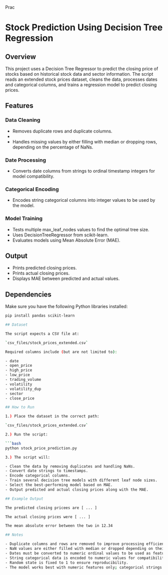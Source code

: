 Prac
# Stock Prediction Using Decision Tree Regression


## Overview

This project uses a Decision Tree Regressor to predict the closing price of stocks based on historical stock data and sector information. The script reads an extended stock prices dataset, cleans the data, processes dates and categorical columns, and trains a regression model to predict closing prices.


## Features

### Data Cleaning

- Removes duplicate rows and duplicate columns.
- 
- Handles missing values by either filling with median or dropping rows, depending on the percentage of NaNs.


### Date Processing

- Converts date columns from strings to ordinal timestamp integers for model compatibility.


### Categorical Encoding

- Encodes string categorical columns into integer values to be used by the model.


### Model Training

- Tests multiple max_leaf_nodes values to find the optimal tree size.  
- Uses DecisionTreeRegressor from scikit-learn.  
- Evaluates models using Mean Absolute Error (MAE).


## Output

- Prints predicted closing prices.  
- Prints actual closing prices.  
- Displays MAE between predicted and actual values.


## Dependencies

Make sure you have the following Python libraries installed:

```bash
pip install pandas scikit-learn

## Dataset

The script expects a CSV file at:

`csv_files/stock_prices_extended.csv`

Required columns include (but are not limited to):

- date  
- open_price  
- high_price  
- low_price  
- trading_volume  
- volatility  
- volatility_dup  
- sector  
- close_price  

## How to Run

1.) Place the dataset in the correct path:

`csv_files/stock_prices_extended.csv`

2.) Run the script:

```bash
python stock_price_prediction.py

3.) The script will:

- Clean the data by removing duplicates and handling NaNs.
- Convert date strings to timestamps.
- Encode categorical columns.
- Train several decision tree models with different leaf node sizes.
- Select the best-performing model based on MAE.
- Output predicted and actual closing prices along with the MAE.

## Example Output

The predicted closing pricees are [ ... ]

The actual closing prices were [ ... ]

The mean absolute error between the two in 12.34

## Notes

- Duplicate columns and rows are removed to improve processing efficiency.
- NaN values are either filled with median or dropped depending on their proportion to preserve data quality.
- Dates must be converted to numeric ordinal values to be used as features.
- String categorical data is encoded to numeric values for compatibility with the regression model.
- Random state is fixed to 1 to ensure reproducibility.
- The model works best with numeric features only; categorical strings must be encoded prior to training.
